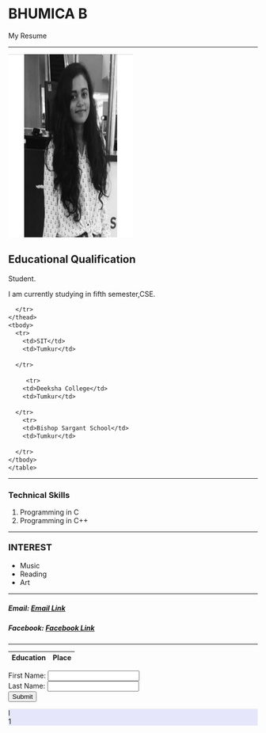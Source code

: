 <!DOCTYPE html>
<html lang="en">

<head>
  <title> Website </title>
  <meta charset="utf-8">
  <meta name="viewport" content="width=device-width, initial-scale=1">
  <link rel="stylesheet" href="https://maxcdn.bootstrapcdn.com/bootstrap/4.3.1/css/bootstrap.min.css">
  <script src="https://ajax.googleapis.com/ajax/libs/jquery/3.4.0/jquery.min.js"></script>
  <script src="https://cdnjs.cloudflare.com/ajax/libs/popper.js/1.14.7/umd/popper.min.js"></script>
  <script src="https://maxcdn.bootstrapcdn.com/bootstrap/4.3.1/js/bootstrap.min.js"></script>
 
<title> my website </title>



</head>


<body>
	<div class="container-fluid">
  <div class="jumbotron">
  <h1 class="display-4">BHUMICA B</h1>
  <p class="bg-dark text-white">My Resume</p>
  <hr class="my-4">
 </div>

<div class="container">



  <img src = "image.jpg" class="mx-auto d-block" alt="Bhumica's profile photo" width="250" height="370" style="width:50%"> 
  
 
</div>

<h2>Educational Qualification</h2>
<p> Student. </p> 
    <p>	I am currently studying in fifth semester,CSE. </p>
 
<div class="container">
	
           
  <table class="table table-dark">
    <thead>
      <tr>
        <th>Education</th>
        <th>Place</th>
        
      </tr>
    </thead>
    <tbody>
      <tr>
        <td>SIT</td>
        <td>Tumkur</td>
       
      </tr>
        
         <tr>
        <td>Deeksha College</td>
        <td>Tumkur</td>
       
      </tr>
        <tr>
        <td>Bishop Sargant School</td>
        <td>Tumkur</td>
       
      </tr>
    </tbody>
    </table>
</div>



<hr>


<h3>Technical Skills</h3>

<ol>
  <li>Programming in C</li>
  <li>Programming in C++</li>
  
</ol>  
</ul>

<hr>

<h4> <font size= "4"> INTEREST </font> </h4>
<ul style="list-style-type:disc;">
  <li>Music</li>
  <li>Reading</li>
  <li>Art</li>
</ul>  
<hr>

<h5> Email: <a href="mailto:bhumica75@gmail.in"> Email Link </a></h5>
<h5> Facebook: <a href="www.facebook.com/bhumica"> Facebook Link </a></h5>
<hr>

<table cellspacing = "20">
<form action= "index.html" method= "get">

First Name: <input type="text" name="fname"><br>
Last Name: <input type="text" name="lname"> <br>
<input type="submit" value="Submit">

 <div class="row">
    <div class="col" style="background-color:lavender;">l</div>
    <div class="col" style="background-color:lavender;"></div>
    <div class="col" style="background-color:lavender;">1</div>

</div>

</body>

</html>
